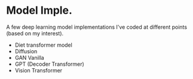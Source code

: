 # Model Imple.

A few deep learning model implementations I've coded at different points (based on my interest).
- Diet transformer model
- Diffusion
- GAN Vanilla
- GPT (Decoder Transformer)
- Vision Transformer
